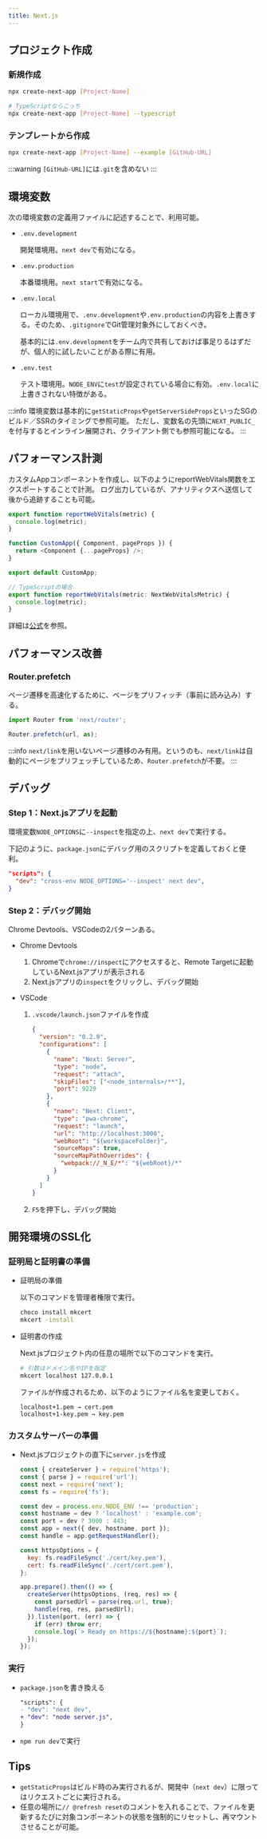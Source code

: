 ```yaml
---
title: Next.js
---
```


## プロジェクト作成

### 新規作成

```bash title=コマンド実行
npx create-next-app [Project-Name]

# TypeScriptならこっち
npx create-next-app [Project-Name] --typescript
```

### テンプレートから作成

```bash title=コマンド実行
npx create-next-app [Project-Name] --example [GitHub-URL]
```

:::warning
`[GitHub-URL]`には`.git`を含めない
:::

## 環境変数

次の環境変数の定義用ファイルに記述することで、利用可能。

- `.env.development`

  開発環境用。`next dev`で有効になる。

- `.env.production`

  本番環境用。`next start`で有効になる。

- `.env.local`

  ローカル環境用で、`.env.development`や`.env.production`の内容を上書きする。そのため、`.gitignore`でGit管理対象外にしておくべき。

  基本的には`.env.development`をチーム内で共有しておけば事足りるはずだが、個人的に試したいことがある際に有用。

- `.env.test`

  テスト環境用。`NODE_ENV`に`test`が設定されている場合に有効。`.env.local`に上書きされない特徴がある。

:::info
環境変数は基本的に`getStaticProps`や`getServerSideProps`といったSGのビルド／SSRのタイミングで参照可能。
ただし、変数名の先頭に`NEXT_PUBLIC_`を付与するとインライン展開され、クライアント側でも参照可能になる。
:::

## パフォーマンス計測

カスタムAppコンポーネントを作成し、以下のようにreportWebVitals関数をエクスポートすることで計測。
ログ出力しているが、アナリティクスへ送信して後から追跡することも可能。

```ts title=pages/_app.js
export function reportWebVitals(metric) {
  console.log(metric);
}

function CustomApp({ Component, pageProps }) {
  return <Component {...pageProps} />;
}

export default CustomApp;

// TypeScriptの場合
export function reportWebVitals(metric: NextWebVitalsMetric) {
  console.log(metric);
}
```

詳細は[公式](https://nextjs.org/docs/advanced-features/measuring-performance)を参照。

## パフォーマンス改善

### Router.prefetch

ページ遷移を高速化するために、ページをプリフィッチ（事前に読み込み）する。

```ts
import Router from 'next/router';

Router.prefetch(url, as);
```

:::info
`next/link`を用いないページ遷移のみ有用。というのも、`next/link`は自動的にページをプリフェッチしているため、`Router.prefetch`が不要。
:::

## デバッグ

### Step 1：Next.jsアプリを起動

環境変数`NODE_OPTIONS`に`--inspect`を指定の上、`next dev`で実行する。

下記のように、`package.json`にデバッグ用のスクリプトを定義しておくと便利。

```json title=package.json
"scripts": {
  "dev": "cross-env NODE_OPTIONS='--inspect' next dev",
}
```

### Step 2：デバッグ開始

Chrome Devtools、VSCodeの2パターンある。

- Chrome Devtools

  1. Chromeで`chrome://inspect`にアクセスすると、Remote Targetに起動しているNext.jsアプリが表示される
  2. Next.jsアプリの`inspect`をクリックし、デバッグ開始

- VSCode

  1. `.vscode/launch.json`ファイルを作成

     ```json title=.vscode/launch.json
     {
       "version": "0.2.0",
       "configurations": [
         {
           "name": "Next: Server",
           "type": "node",
           "request": "attach",
           "skipFiles": ["<node_internals>/**"],
           "port": 9229
         },
         {
           "name": "Next: Client",
           "type": "pwa-chrome",
           "request": "launch",
           "url": "http://localhost:3000",
           "webRoot": "${workspaceFolder}",
           "sourceMaps": true,
           "sourceMapPathOverrides": {
             "webpack://_N_E/*": "${webRoot}/*"
           }
         }
       ]
     }
     ```

  2. `F5`を押下し、デバッグ開始

## 開発環境のSSL化

### 証明局と証明書の準備

- 証明局の準備

  以下のコマンドを管理者権限で実行。

  ```bash title=コマンド実行
  choco install mkcert
  mkcert -install
  ```

- 証明書の作成

  Next.jsプロジェクト内の任意の場所で以下のコマンドを実行。

  ```bash title=コマンド実行
  # 引数はドメイン名やIPを指定
  mkcert localhost 127.0.0.1
  ```

  ファイルが作成されるため、以下のようにファイル名を変更しておく。

  ```text
  localhost+1.pem → cert.pem
  localhost+1-key.pem → key.pem
  ```

### カスタムサーバーの準備

- Next.jsプロジェクトの直下に`server.js`を作成

  ```js title=server.js
  const { createServer } = require('https');
  const { parse } = require('url');
  const next = require('next');
  const fs = require('fs');

  const dev = process.env.NODE_ENV !== 'production';
  const hostname = dev ? 'localhost' : 'example.com';
  const port = dev ? 3000 : 443;
  const app = next({ dev, hostname, port });
  const handle = app.getRequestHandler();

  const httpsOptions = {
    key: fs.readFileSync('./cert/key.pem'),
    cert: fs.readFileSync('./cert/cert.pem'),
  };

  app.prepare().then(() => {
    createServer(httpsOptions, (req, res) => {
      const parsedUrl = parse(req.url, true);
      handle(req, res, parsedUrl);
    }).listen(port, (err) => {
      if (err) throw err;
      console.log(`> Ready on https://${hostname}:${port}`);
    });
  });
  ```

### 実行

- `package.json`を書き換える

  ``` diff json title=package.json
  "scripts": {
  - "dev": "next dev",
  + "dev": "node server.js",
  }
  ```

- `npm run dev`で実行

## Tips

- `getStaticProps`はビルド時のみ実行されるが、開発中（`next dev`）に限ってはリクエストごとに実行される。
- 任意の場所に`// @refresh reset`のコメントを入れることで、ファイルを更新するたびに対象コンポーネントの状態を強制的にリセットし、再マウントさせることが可能。
